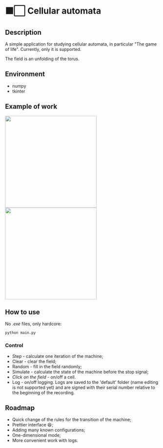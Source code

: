 # ⬛⬜ Cellular automata

## Description

A simple application for studying cellular automata, in particular "The game of life". Currently, only it is supported.

The field is an unfolding of the torus.

## Environment

* numpy
* tkinter

## Example of work

<p float="left">
<img src="https://github.com/d0rj/CellularAutomata/blob/master/screenshots/on_start.PNG?raw=true" width=300>

<img src="https://github.com/d0rj/CellularAutomata/blob/master/screenshots/planner_gun.PNG?raw=true" width=300>
</p>

## How to use

No *.exe* files, only hardcore:

```bash
python main.py
```

### Control

* Step - calculate one iteration of the machine;
* Clear - clear the field;
* Random - fill in the field randomly;
* Simulate - calculate the state of the machine before the stop signal;
* *Click on the field* - on/off a cell.
* Log - on/off logging. Logs are saved to the 'default' folder (name editing is not supported yet) and are signed with their serial number relative to the beginning of the recording.

## Roadmap

* Quick change of the rules for the transition of the machine;
* Prettier interface 😆;
* Adding many known configurations;
* One-dimensional mode;
* More convenient work with logs.
